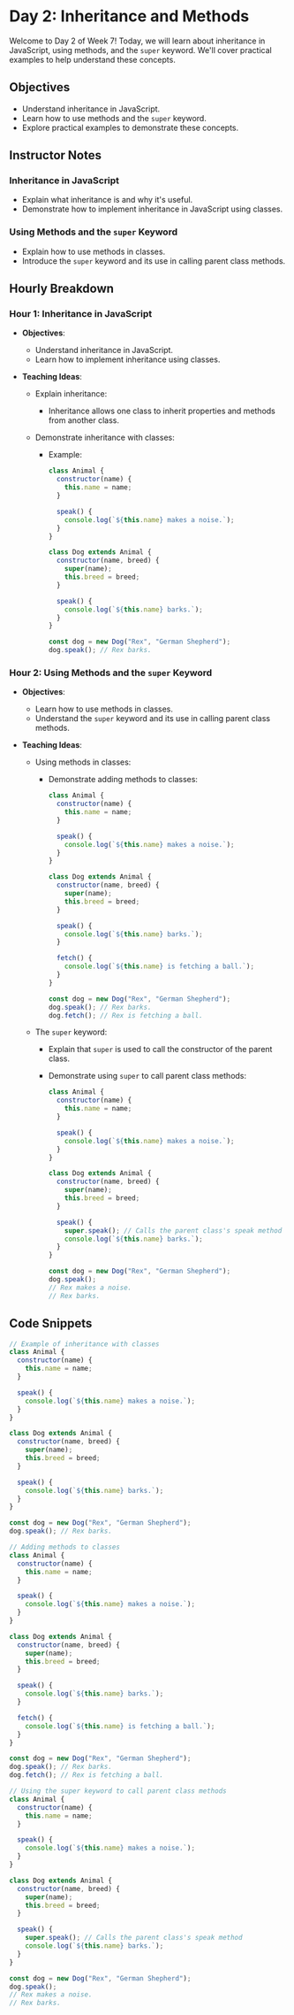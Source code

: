# Day 2: Inheritance and Methods

Welcome to Day 2 of Week 7! Today, we will learn about inheritance in JavaScript, using methods, and the `super` keyword. We'll cover practical examples to help understand these concepts.

## Objectives

- Understand inheritance in JavaScript.
- Learn how to use methods and the `super` keyword.
- Explore practical examples to demonstrate these concepts.

## Instructor Notes

### Inheritance in JavaScript

- Explain what inheritance is and why it's useful.
- Demonstrate how to implement inheritance in JavaScript using classes.

### Using Methods and the `super` Keyword

- Explain how to use methods in classes.
- Introduce the `super` keyword and its use in calling parent class methods.

## Hourly Breakdown

### Hour 1: Inheritance in JavaScript

- **Objectives**:
  - Understand inheritance in JavaScript.
  - Learn how to implement inheritance using classes.
- **Teaching Ideas**:

  - Explain inheritance:
    - Inheritance allows one class to inherit properties and methods from another class.
  - Demonstrate inheritance with classes:

    - Example:

      ```js
      class Animal {
        constructor(name) {
          this.name = name;
        }

        speak() {
          console.log(`${this.name} makes a noise.`);
        }
      }

      class Dog extends Animal {
        constructor(name, breed) {
          super(name);
          this.breed = breed;
        }

        speak() {
          console.log(`${this.name} barks.`);
        }
      }

      const dog = new Dog("Rex", "German Shepherd");
      dog.speak(); // Rex barks.
      ```

### Hour 2: Using Methods and the `super` Keyword

- **Objectives**:
  - Learn how to use methods in classes.
  - Understand the `super` keyword and its use in calling parent class methods.
- **Teaching Ideas**:

  - Using methods in classes:

    - Demonstrate adding methods to classes:

      ```js
      class Animal {
        constructor(name) {
          this.name = name;
        }

        speak() {
          console.log(`${this.name} makes a noise.`);
        }
      }

      class Dog extends Animal {
        constructor(name, breed) {
          super(name);
          this.breed = breed;
        }

        speak() {
          console.log(`${this.name} barks.`);
        }

        fetch() {
          console.log(`${this.name} is fetching a ball.`);
        }
      }

      const dog = new Dog("Rex", "German Shepherd");
      dog.speak(); // Rex barks.
      dog.fetch(); // Rex is fetching a ball.
      ```

  - The `super` keyword:

    - Explain that `super` is used to call the constructor of the parent class.
    - Demonstrate using `super` to call parent class methods:

      ```js
      class Animal {
        constructor(name) {
          this.name = name;
        }

        speak() {
          console.log(`${this.name} makes a noise.`);
        }
      }

      class Dog extends Animal {
        constructor(name, breed) {
          super(name);
          this.breed = breed;
        }

        speak() {
          super.speak(); // Calls the parent class's speak method
          console.log(`${this.name} barks.`);
        }
      }

      const dog = new Dog("Rex", "German Shepherd");
      dog.speak();
      // Rex makes a noise.
      // Rex barks.
      ```

## Code Snippets

```js
// Example of inheritance with classes
class Animal {
  constructor(name) {
    this.name = name;
  }

  speak() {
    console.log(`${this.name} makes a noise.`);
  }
}

class Dog extends Animal {
  constructor(name, breed) {
    super(name);
    this.breed = breed;
  }

  speak() {
    console.log(`${this.name} barks.`);
  }
}

const dog = new Dog("Rex", "German Shepherd");
dog.speak(); // Rex barks.

// Adding methods to classes
class Animal {
  constructor(name) {
    this.name = name;
  }

  speak() {
    console.log(`${this.name} makes a noise.`);
  }
}

class Dog extends Animal {
  constructor(name, breed) {
    super(name);
    this.breed = breed;
  }

  speak() {
    console.log(`${this.name} barks.`);
  }

  fetch() {
    console.log(`${this.name} is fetching a ball.`);
  }
}

const dog = new Dog("Rex", "German Shepherd");
dog.speak(); // Rex barks.
dog.fetch(); // Rex is fetching a ball.

// Using the super keyword to call parent class methods
class Animal {
  constructor(name) {
    this.name = name;
  }

  speak() {
    console.log(`${this.name} makes a noise.`);
  }
}

class Dog extends Animal {
  constructor(name, breed) {
    super(name);
    this.breed = breed;
  }

  speak() {
    super.speak(); // Calls the parent class's speak method
    console.log(`${this.name} barks.`);
  }
}

const dog = new Dog("Rex", "German Shepherd");
dog.speak();
// Rex makes a noise.
// Rex barks.
```

